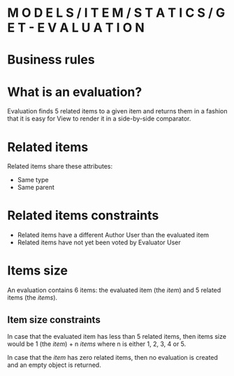 M O D E L S / I T E M / S T A T I C S / G E T - E V A L U A T I O N
===

# Business rules

# What is an evaluation?

Evaluation finds 5 related items to a given item and returns them in a fashion that it is easy for View to render it in a side-by-side comparator.

# Related items

Related items share these attributes:

- Same type
- Same parent

# Related items constraints

- Related items have a different Author User than the evaluated item
- Related items have not yet been voted by Evaluator User

# Items size

An evaluation contains 6 items: the evaluated item (the *item*) and 5 related items (the *items*).

## Item size constraints

In case that the evaluated item has less than 5 related items, then items size would be 1 (the *item*) + n *items* where n is either 1, 2, 3, 4 or 5.

In case that the *item* has zero related items, then no evaluation is created and an empty object is returned.
